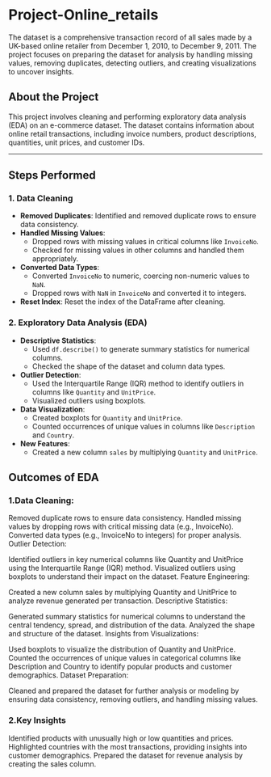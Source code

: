 # Project-Online_retails
 The dataset is a comprehensive transaction record of all sales made by a UK-based online retailer from December 1, 2010, to December 9, 2011. The project focuses on preparing the dataset for analysis by handling missing values, removing duplicates, detecting outliers, and creating visualizations to uncover insights. 

## About the Project
This project involves cleaning and performing exploratory data analysis (EDA) on an e-commerce dataset. The dataset contains information about online retail transactions, including invoice numbers, product descriptions, quantities, unit prices, and customer IDs.

---

## Steps Performed

### 1. Data Cleaning
- **Removed Duplicates**: Identified and removed duplicate rows to ensure data consistency.
- **Handled Missing Values**:
  - Dropped rows with missing values in critical columns like `InvoiceNo`.
  - Checked for missing values in other columns and handled them appropriately.
- **Converted Data Types**:
  - Converted `InvoiceNo` to numeric, coercing non-numeric values to `NaN`.
  - Dropped rows with `NaN` in `InvoiceNo` and converted it to integers.
- **Reset Index**: Reset the index of the DataFrame after cleaning.

### 2. Exploratory Data Analysis (EDA)
- **Descriptive Statistics**:
  - Used `df.describe()` to generate summary statistics for numerical columns.
  - Checked the shape of the dataset and column data types.
- **Outlier Detection**:
  - Used the Interquartile Range (IQR) method to identify outliers in columns like `Quantity` and `UnitPrice`.
  - Visualized outliers using boxplots.
- **Data Visualization**:
  - Created boxplots for `Quantity` and `UnitPrice`.
  - Counted occurrences of unique values in columns like `Description` and `Country`.
- **New Features**:
  - Created a new column `sales` by multiplying `Quantity` and `UnitPrice`.

## Outcomes of EDA
### 1.Data Cleaning:
Removed duplicate rows to ensure data consistency.
Handled missing values by dropping rows with critical missing data (e.g., InvoiceNo).
Converted data types (e.g., InvoiceNo to integers) for proper analysis.
Outlier Detection:

Identified outliers in key numerical columns like Quantity and UnitPrice using the Interquartile Range (IQR) method.
Visualized outliers using boxplots to understand their impact on the dataset.
Feature Engineering:

Created a new column sales by multiplying Quantity and UnitPrice to analyze revenue generated per transaction.
Descriptive Statistics:

Generated summary statistics for numerical columns to understand the central tendency, spread, and distribution of the data.
Analyzed the shape and structure of the dataset.
Insights from Visualizations:

Used boxplots to visualize the distribution of Quantity and UnitPrice.
Counted the occurrences of unique values in categorical columns like Description and Country to identify popular products and customer demographics.
Dataset Preparation:

Cleaned and prepared the dataset for further analysis or modeling by ensuring data consistency, removing outliers, and handling missing values.

### 2.Key Insights
Identified products with unusually high or low quantities and prices.
Highlighted countries with the most transactions, providing insights into customer demographics.
Prepared the dataset for revenue analysis by creating the sales column.
